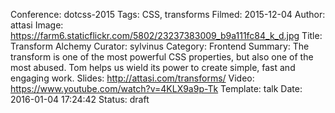 Conference: dotcss-2015
Tags: CSS, transforms
Filmed: 2015-12-04
Author: attasi
Image: https://farm6.staticflickr.com/5802/23237383009_b9a111fc84_k_d.jpg
Title: Transform Alchemy
Curator: sylvinus
Category: Frontend
Summary: The transform is one of the most powerful CSS properties, but also one of the most abused. Tom helps us wield its power to create simple, fast and engaging work.
Slides: http://attasi.com/transforms/
Video: https://www.youtube.com/watch?v=4KLX9a9p-Tk
Template: talk
Date: 2016-01-04 17:24:42
Status: draft
